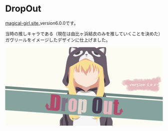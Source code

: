 # DropOut
[magical-girl.site](https://magical-girl.site)_version6.0.0です。

当時の推しキャラである（現在は由比ヶ浜結衣のみを推していくことを決めた）ガヴリールをイメージしたデザインに仕上げました。

![poster](./public/images/ogp.png)
